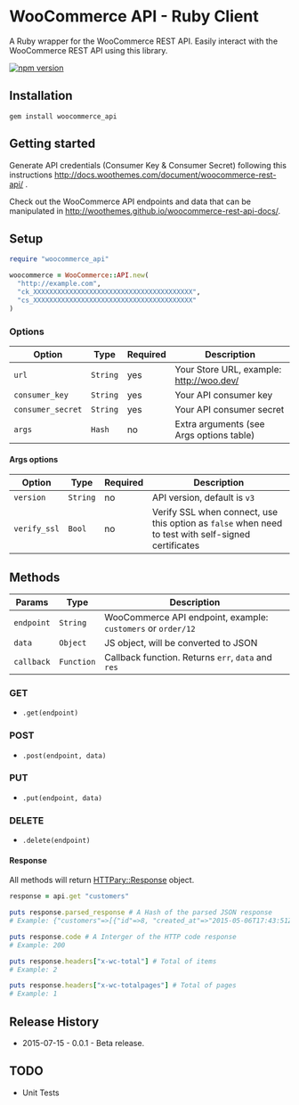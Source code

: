 # WooCommerce API - Ruby Client

A Ruby wrapper for the WooCommerce REST API. Easily interact with the WooCommerce REST API using this library.

[![npm version](https://img.shields.io/gem/v/woocommerce_api.svg)](https://rubygems.org/gems/woocommerce_api)

## Installation

```
gem install woocommerce_api
```

## Getting started

Generate API credentials (Consumer Key & Consumer Secret) following this instructions <http://docs.woothemes.com/document/woocommerce-rest-api/>
.

Check out the WooCommerce API endpoints and data that can be manipulated in <http://woothemes.github.io/woocommerce-rest-api-docs/>.

## Setup

```ruby
require "woocommerce_api"

woocommerce = WooCommerce::API.new(
  "http://example.com",
  "ck_XXXXXXXXXXXXXXXXXXXXXXXXXXXXXXXXXXXXXXXX",
  "cs_XXXXXXXXXXXXXXXXXXXXXXXXXXXXXXXXXXXXXXXX"
)
```

### Options

|       Option      |   Type   | Required |               Description                |
| ----------------- | -------- | -------- | ---------------------------------------- |
| `url`             | `String` | yes      | Your Store URL, example: http://woo.dev/ |
| `consumer_key`    | `String` | yes      | Your API consumer key                    |
| `consumer_secret` | `String` | yes      | Your API consumer secret                 |
| `args`            | `Hash`   | no       | Extra arguments (see Args options table) |

#### Args options

|    Option    |   Type   | Required |                                             Description                                             |
| ------------ | -------- | -------- | --------------------------------------------------------------------------------------------------- |
| `version`    | `String` | no       | API version, default is `v3`                                                                        |
| `verify_ssl` | `Bool`   | no       | Verify SSL when connect, use this option as `false` when need to test with self-signed certificates |

## Methods

|   Params   |    Type    |                         Description                          |
| ---------- | ---------- | ------------------------------------------------------------ |
| `endpoint` | `String`   | WooCommerce API endpoint, example: `customers` or `order/12` |
| `data`     | `Object`   | JS object, will be converted to JSON                         |
| `callback` | `Function` | Callback function. Returns `err`, `data` and `res`           |

### GET

- `.get(endpoint)`

### POST

- `.post(endpoint, data)`

### PUT

- `.put(endpoint, data)`

### DELETE

- `.delete(endpoint)`

#### Response

All methods will return [HTTPary::Response](https://github.com/jnunemaker/httparty) object.

```ruby
response = api.get "customers"

puts response.parsed_response # A Hash of the parsed JSON response
# Example: {"customers"=>[{"id"=>8, "created_at"=>"2015-05-06T17:43:51Z", "email"=>

puts response.code # A Interger of the HTTP code response
# Example: 200

puts response.headers["x-wc-total"] # Total of items
# Example: 2

puts response.headers["x-wc-totalpages"] # Total of pages
# Example: 1
```

## Release History

- 2015-07-15 - 0.0.1 - Beta release.

## TODO

- Unit Tests

